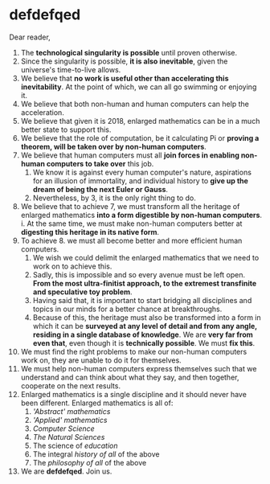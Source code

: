 defdefqed
=========

Dear reader,

1. The __technological singularity is possible__ until proven otherwise.
2. Since the singularity is possible, __it is also inevitable__, given the universe's time-to-live allows.
3. We believe that __no work is useful other than accelerating this inevitability__. At the point of which, we can all go swimming or enjoying it.
4. We believe that both non-human and human computers can help the acceleration.
5. We believe that given it is 2018, enlarged mathematics can be in a much better state to support this.
6. We believe that the role of computation, be it calculating Pi or __proving a theorem, will be taken over by non-human computers__.
7. We believe that human computers must all __join forces in enabling non-human computers to take over__ this job.
   1. We know it is against every human computer's nature, aspirations for an illusion of immortality, and individual history to __give up the dream of being the next Euler or Gauss__.
   2. Nevertheless, by 3, it is the only right thing to do.
8. We believe that to achieve 7, we must transform all the heritage of enlarged mathematics __into a form digestible by non-human computers__.
i. At the same time, we must make non-human computers better at __digesting this heritage in its native form__.
9. To achieve 8. we must all become better and more efficient human computers.
   1. We wish we could delimit the enlarged mathematics that we need to work on to achieve this.
   2. Sadly, this is impossible and so every avenue must be left open. __From the most ultra-finitist approach, to the extremest transfinite and speculative toy problem__.
   3. Having said that, it is important to start bridging all disciplines and topics in our minds for a better chance at breakthroughs.
   4. Because of this, the heritage must also be transformed into a form in which it can be __surveyed at any level of detail and from any angle, residing in a single database of knowledge__. We are __very far from even that__, even though it is __technically possible__. We must __fix this__.
9. We must find the right problems to make our non-human computers work on, they are unable to do it for themselves.
10. We must help non-human computers express themselves such that we understand and can think about what they say, and then together, cooperate on the next results.
11. Enlarged mathematics is a single discipline and it should never have been different. Enlarged mathematics is all of:
    1. _'Abstract' mathematics_
    2. _'Applied' mathematics_
    3. _Computer Science_
    4. _The Natural Sciences_
    5. The science of _education_
    6. The integral _history of all_ of the above
    7. The _philosophy of all_ of the above
12. We are __defdefqed__. Join us.
